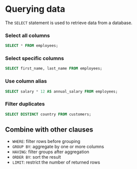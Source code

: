 # Querying data

The `SELECT` statement is used to retrieve data from a database.

### Select all columns

```sql
SELECT * FROM employees;
```

### Select specific columns

```sql
SELECT first_name, last_name FROM employees;
```

### Use column alias

```sql
SELECT salary * 12 AS annual_salary FROM employees;
```

### Filter duplicates

```sql
SELECT DISTINCT country FROM customers;
```

## Combine with other clauses

- `WHERE`: filter rows before grouping
- `GROUP BY`: aggregate by one or more columns
- `HAVING`: filter groups after aggregation
- `ORDER BY`: sort the result
- `LIMIT`: restrict the number of returned rows
